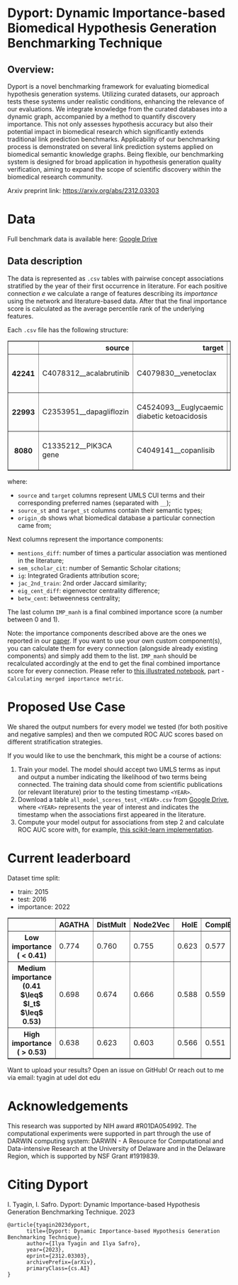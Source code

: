 # Dyport: Dynamic Importance-based Biomedical Hypothesis Generation Benchmarking Technique

## Overview:
Dyport is a novel benchmarking framework for evaluating biomedical hypothesis generation systems. Utilizing curated datasets, our approach tests these systems under realistic conditions, enhancing the relevance of our evaluations. We integrate knowledge from the curated databases into a dynamic graph, accompanied by a method to quantify discovery importance. This not only assesses hypothesis accuracy but also their potential impact in biomedical research which significantly extends traditional link prediction benchmarks. Applicability of our benchmarking process is demonstrated on several link prediction systems applied on biomedical semantic knowledge graphs. Being flexible, our benchmarking system is designed for broad application in hypothesis generation quality verification, aiming to expand the scope of scientific discovery within the biomedical research community.

Arxiv preprint link: https://arxiv.org/abs/2312.03303 

# Data
Full benchmark data is available here: [Google Drive](https://drive.google.com/drive/folders/1tngJ2BU5MmIyHCoyyIkPLLCUEb-WHjI1)

## Data description

The data is represented as `.csv` tables with pairwise concept associations stratified by the year of their first occurrence in literature.
For each positive connection $e$ we calculate a range of features describing its _importance_ using the network and literature-based data.
After that the final importance score is calculated as the average percentile rank of the underlying features.

Each `.csv` file has the following structure:
<table border="1" class="dataframe">
  <thead>
    <tr style="text-align: right;">
      <th></th>
      <th>source</th>
      <th>target</th>
      <th>source_st</th>
      <th>target_st</th>
      <th>origin_db</th>
      <th>mentions_diff</th>
      <th>sem_scholar_cit</th>
      <th>ig</th>
      <th>jac_2nd_train</th>
      <th>eig_cent_diff</th>
      <th>betw_cent</th>
      <th>IMP_manh</th>
    </tr>
  </thead>
  <tbody>
    <tr>
      <th>42241</th>
      <td>C4078312__acalabrutinib</td>
      <td>C4079830__venetoclax</td>
      <td>Pharmacologic Substance; Organic Chemical</td>
      <td>Pharmacologic Substance; Organic Chemical</td>
      <td>rxnav</td>
      <td>62</td>
      <td>975.0</td>
      <td>0.074084</td>
      <td>0.077561</td>
      <td>0.000203</td>
      <td>0.000019</td>
      <td>0.956588</td>
    </tr>
    <tr>
      <th>22993</th>
      <td>C2353951__dapagliflozin</td>
      <td>C4524093__Euglycaemic diabetic ketoacidosis</td>
      <td>Pharmacologic Substance; Organic Chemical</td>
      <td>Disease or Syndrome</td>
      <td>drugcentral</td>
      <td>30</td>
      <td>427.0</td>
      <td>0.103463</td>
      <td>0.041605</td>
      <td>0.000261</td>
      <td>0.000050</td>
      <td>0.965584</td>
    </tr>
    <tr>
      <th>8080</th>
      <td>C1335212__PIK3CA gene</td>
      <td>C4049141__copanlisib</td>
      <td>Gene or Genome</td>
      <td>Pharmacologic Substance; Organic Chemical</td>
      <td>drugcentral; kegg</td>
      <td>17</td>
      <td>1066.0</td>
      <td>0.067049</td>
      <td>0.025928</td>
      <td>0.000923</td>
      <td>0.000018</td>
      <td>0.974659</td>
    </tr>
  </tbody>
</table>

where:
- `source` and `target` columns represent UMLS CUI terms and their corresponding preferred names (separated with `__`);
- `source_st` and `target_st` columns contain their semantic types;
- `origin_db` shows what biomedical database a particular connection came from;

Next columns represent the importance components:
- `mentions_diff`: number of times a particular association was mentioned in the literature;
- `sem_scholar_cit`: number of Semantic Scholar citations;
- `ig`: Integrated Gradients attribution score;
- `jac_2nd_train`: 2nd order Jaccard similarity;
- `eig_cent_diff`: eigenvector centrality difference;
- `betw_cent`: betweenness centrality;

The last column `IMP_manh` is a final combined importance score (a number between 0 and 1).

Note: the importance components described above are the ones we reported in our [paper](https://arxiv.org/abs/2312.03303). If you want to use your own custom component(s), you can calculate them for every connection (alongside already existing components) and simply add them to the list. `IMP_manh` should be recalculated accordingly at the end to get the final combined importance score for every connection. Please refer to [this illustrated notebook](https://github.com/IlyaTyagin/Dyport/blob/main/04_models_evaluation_code/e09_imp_vs_perf.ipynb), part - `Calculating merged importance metric`.

# Proposed Use Case

We shared the output numbers for every model we tested (for both positive and negative samples) and then we computed ROC AUC scores based on different stratification strategies. 

If you would like to use the benchmark, this might be a course of actions:
1. Train your model. The model should accept two UMLS terms as input and output a number indicating the likelihood of two terms being connected. The training data should come from scientific publications (or relevant literature)  prior to the testing timestamp `<YEAR>`.
2. Download a table `all_model_scores_test_<YEAR>.csv` from [Google Drive](https://drive.google.com/drive/folders/1tngJ2BU5MmIyHCoyyIkPLLCUEb-WHjI1), where `<YEAR>` represents the year of interest and indicates the timestamp when the associations first appeared in the literature.
3. Compute your model output for associations from step 2 and calculate ROC AUC score with, for example, [this scikit-learn implementation](https://scikit-learn.org/stable/modules/generated/sklearn.metrics.roc_auc_score.html).

# Current leaderboard 
Dataset time split:
- train: 2015
- test: 2016
- importance: 2022

<table border="1" class="dataframe">
  <thead>
    <tr style="text-align: right;">
      <th></th>
      <th>AGATHA</th>
      <th>DistMult</th>
      <th>Node2Vec</th>
      <th>HolE</th>
      <th>ComplEx</th>
      <th>TransE</th>
    </tr>
  </thead>
  <tbody>
    <tr>
      <th>Low importance ( < 0.41)</th>
      <td>0.774</td>
      <td>0.760</td>
      <td>0.755</td>
      <td>0.623</td>
      <td>0.577</td>
      <td>0.555</td>
    </tr>
    <tr>
      <th>Medium importance (0.41 $\leq$ $I_t$ $\leq$ 0.53)</th>
      <td>0.698</td>
      <td>0.674</td>
      <td>0.666</td>
      <td>0.588</td>
      <td>0.559</td>
      <td>0.541</td>
    </tr>
    <tr>
      <th>High importance ( > 0.53)</th>
      <td>0.638</td>
      <td>0.623</td>
      <td>0.603</td>
      <td>0.566</td>
      <td>0.551</td>
      <td>0.533</td>
    </tr>
  </tbody>
</table>

Want to upload your results? Open an issue on GitHub! Or reach out to me via email: tyagin at udel dot edu

# Acknowledgements

This research was supported by NIH award #R01DA054992. The computational experiments were supported in part through the use of DARWIN computing system: DARWIN - A Resource for Computational and Data-intensive Research at the University of Delaware and in the Delaware Region, which is supported by NSF Grant #1919839.

# Citing Dyport

I. Tyagin, I. Safro. Dyport: Dynamic Importance-based Hypothesis Generation Benchmarking Technique. 2023

```
@article{tyagin2023dyport,
      title={Dyport: Dynamic Importance-based Hypothesis Generation Benchmarking Technique}, 
      author={Ilya Tyagin and Ilya Safro},
      year={2023},
      eprint={2312.03303},
      archivePrefix={arXiv},
      primaryClass={cs.AI}
}
```
